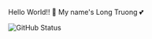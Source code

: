 Hello World!! :wave: My name's Long Truong :two_hearts:

![GitHub Status](https://github-readme-stats.vercel.app/api?username=trdinhlong&show_icons=true&theme=tokyonight&count_private=true)
